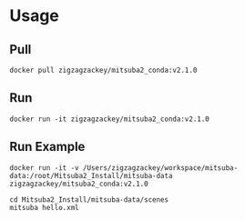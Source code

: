 # Usage

## Pull
```
docker pull zigzagzackey/mitsuba2_conda:v2.1.0
```

## Run
```
docker run -it zigzagzackey/mitsuba2_conda:v2.1.0
```

## Run Example
```
docker run -it -v /Users/zigzagzackey/workspace/mitsuba-data:/root/Mitsuba2_Install/mitsuba-data zigzagzackey/mitsuba2_conda:v2.1.0
```

```
cd Mitsuba2_Install/mitsuba-data/scenes
mitsuba hello.xml
```